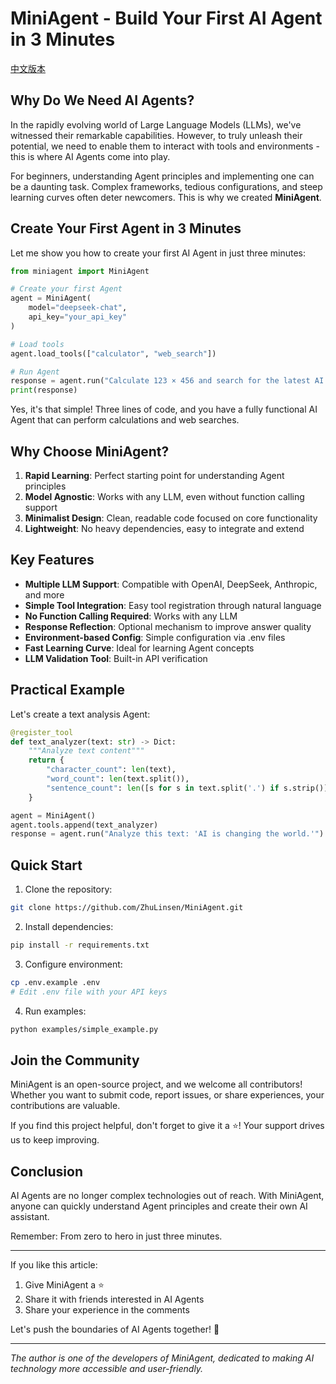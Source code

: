 # MiniAgent - Build Your First AI Agent in 3 Minutes

[中文版本](README.md)

## Why Do We Need AI Agents?

In the rapidly evolving world of Large Language Models (LLMs), we've witnessed their remarkable capabilities. However, to truly unleash their potential, we need to enable them to interact with tools and environments - this is where AI Agents come into play.

For beginners, understanding Agent principles and implementing one can be a daunting task. Complex frameworks, tedious configurations, and steep learning curves often deter newcomers. This is why we created **MiniAgent**.

## Create Your First Agent in 3 Minutes

Let me show you how to create your first AI Agent in just three minutes:

```python
from miniagent import MiniAgent

# Create your first Agent
agent = MiniAgent(
    model="deepseek-chat",
    api_key="your_api_key"
)

# Load tools
agent.load_tools(["calculator", "web_search"])

# Run Agent
response = agent.run("Calculate 123 × 456 and search for the latest AI news")
print(response)
```

Yes, it's that simple! Three lines of code, and you have a fully functional AI Agent that can perform calculations and web searches.

## Why Choose MiniAgent?

1. **Rapid Learning**: Perfect starting point for understanding Agent principles
2. **Model Agnostic**: Works with any LLM, even without function calling support
3. **Minimalist Design**: Clean, readable code focused on core functionality
4. **Lightweight**: No heavy dependencies, easy to integrate and extend

## Key Features

- **Multiple LLM Support**: Compatible with OpenAI, DeepSeek, Anthropic, and more
- **Simple Tool Integration**: Easy tool registration through natural language
- **No Function Calling Required**: Works with any LLM
- **Response Reflection**: Optional mechanism to improve answer quality
- **Environment-based Config**: Simple configuration via .env files
- **Fast Learning Curve**: Ideal for learning Agent concepts
- **LLM Validation Tool**: Built-in API verification

## Practical Example

Let's create a text analysis Agent:

```python
@register_tool
def text_analyzer(text: str) -> Dict:
    """Analyze text content"""
    return {
        "character_count": len(text),
        "word_count": len(text.split()),
        "sentence_count": len([s for s in text.split('.') if s.strip()])
    }

agent = MiniAgent()
agent.tools.append(text_analyzer)
response = agent.run("Analyze this text: 'AI is changing the world.'")
```

## Quick Start

1. Clone the repository:
```bash
git clone https://github.com/ZhuLinsen/MiniAgent.git
```

2. Install dependencies:
```bash
pip install -r requirements.txt
```

3. Configure environment:
```bash
cp .env.example .env
# Edit .env file with your API keys
```

4. Run examples:
```bash
python examples/simple_example.py
```

## Join the Community

MiniAgent is an open-source project, and we welcome all contributors! Whether you want to submit code, report issues, or share experiences, your contributions are valuable.

If you find this project helpful, don't forget to give it a ⭐️! Your support drives us to keep improving.

## Conclusion

AI Agents are no longer complex technologies out of reach. With MiniAgent, anyone can quickly understand Agent principles and create their own AI assistant.

Remember: From zero to hero in just three minutes.

---

If you like this article:
1. Give MiniAgent a ⭐️
2. Share it with friends interested in AI Agents
3. Share your experience in the comments

Let's push the boundaries of AI Agents together! 🚀

---

*The author is one of the developers of MiniAgent, dedicated to making AI technology more accessible and user-friendly.* 